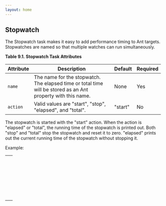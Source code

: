 ```yaml
---
layout: home
---
```

 Stopwatch
--------------------------------------

The Stopwatch task makes it easy to add performance timing to Ant targets. Stopwatches are named so that multiple watches can run simultaneously.

**Table 9.1. Stopwatch Task Attributes**

| Attribute | Description                                                                                                  | Default | Required |
|-----------|--------------------------------------------------------------------------------------------------------------|---------|----------|
| `name`  | The name for the stopwatch. The elapsed time or total time will be stored as an Ant property with this name. | None    | Yes      |
| `action`  | Valid values are "start", "stop", "elapsed", and "total".                                                    | "start" | No       |

The stopwatch is started with the "start" action. When the action is "elapsed" or "total", the running time of the stopwatch is printed out. Both "stop" and "total" stop the stopwatch and reset it to zero. "elapsed" prints out the current running time of the stopwatch without stopping it.

Example:

<table>
<colgroup>
<col width="100%" />
</colgroup>
<tbody>
<tr class="odd">
<td><pre class="programlisting"><code>

<stopwatch name="timer1"/>
<!-- do some tasks here... -->
<stopwatch name="timer1" action="elapsed"/> <!-- print the elapsed time -->
<!-- do some more tasks here... -->
<stopwatch name="timer1" action="total"/> <!-- print out the total time -->
</code></pre></td>
</tr>
</tbody>
</table>

